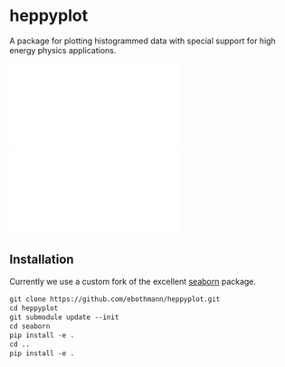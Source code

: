 # heppyplot
A package for plotting histogrammed data with special support for high energy physics applications.

![Scale variation example](examples/scales/scales.pdf)
![PDF variation example](examples/pdf/H_pT_nojet_j30.pdf)

## Installation

Currently we use a custom fork of the excellent [seaborn](http://stanford.edu/~mwaskom/software/seaborn/) package.
```
git clone https://github.com/ebothmann/heppyplot.git
cd heppyplot
git submodule update --init
cd seaborn
pip install -e .
cd ..
pip install -e .
```
